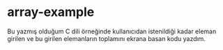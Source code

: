 # array-example
Bu yazmış olduğum C dili örneğinde kullanıcıdan istenildiği kadar eleman girilen ve bu girilen elemanların toplamını ekrana basan kodu yazdım.
